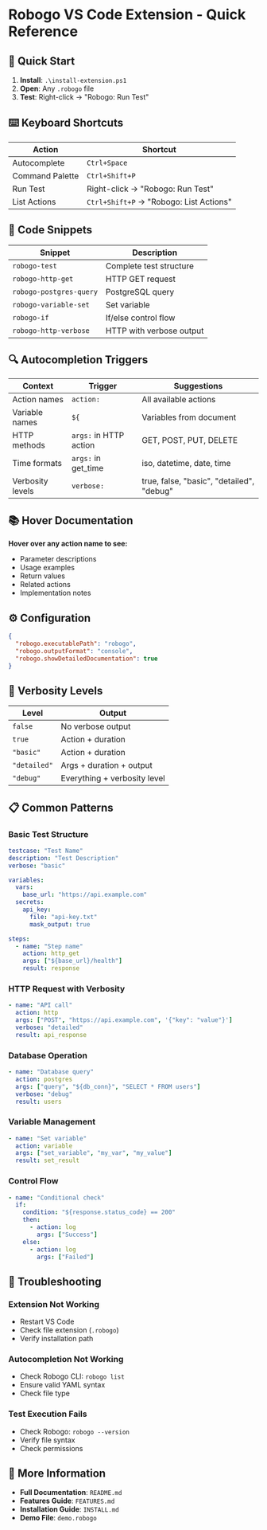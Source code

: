 # Robogo VS Code Extension - Quick Reference

## 🚀 Quick Start

1. **Install**: `.\install-extension.ps1`
2. **Open**: Any `.robogo` file
3. **Test**: Right-click → "Robogo: Run Test"

## ⌨️ Keyboard Shortcuts

| Action | Shortcut |
|--------|----------|
| Autocomplete | `Ctrl+Space` |
| Command Palette | `Ctrl+Shift+P` |
| Run Test | Right-click → "Robogo: Run Test" |
| List Actions | `Ctrl+Shift+P` → "Robogo: List Actions" |

## 📝 Code Snippets

| Snippet | Description |
|---------|-------------|
| `robogo-test` | Complete test structure |
| `robogo-http-get` | HTTP GET request |
| `robogo-postgres-query` | PostgreSQL query |
| `robogo-variable-set` | Set variable |
| `robogo-if` | If/else control flow |
| `robogo-http-verbose` | HTTP with verbose output |

## 🔍 Autocompletion Triggers

| Context | Trigger | Suggestions |
|---------|---------|-------------|
| Action names | `action:` | All available actions |
| Variable names | `${` | Variables from document |
| HTTP methods | `args:` in HTTP action | GET, POST, PUT, DELETE |
| Time formats | `args:` in get_time | iso, datetime, date, time |
| Verbosity levels | `verbose:` | true, false, "basic", "detailed", "debug" |

## 📚 Hover Documentation

**Hover over any action name to see:**
- Parameter descriptions
- Usage examples
- Return values
- Related actions
- Implementation notes

## ⚙️ Configuration

```json
{
  "robogo.executablePath": "robogo",
  "robogo.outputFormat": "console",
  "robogo.showDetailedDocumentation": true
}
```

## 🔧 Verbosity Levels

| Level | Output |
|-------|--------|
| `false` | No verbose output |
| `true` | Action + duration |
| `"basic"` | Action + duration |
| `"detailed"` | Args + duration + output |
| `"debug"` | Everything + verbosity level |

## 📋 Common Patterns

### Basic Test Structure
```yaml
testcase: "Test Name"
description: "Test Description"
verbose: "basic"

variables:
  vars:
    base_url: "https://api.example.com"
  secrets:
    api_key:
      file: "api-key.txt"
      mask_output: true

steps:
  - name: "Step name"
    action: http_get
    args: ["${base_url}/health"]
    result: response
```

### HTTP Request with Verbosity
```yaml
- name: "API call"
  action: http
  args: ["POST", "https://api.example.com", '{"key": "value"}']
  verbose: "detailed"
  result: api_response
```

### Database Operation
```yaml
- name: "Database query"
  action: postgres
  args: ["query", "${db_conn}", "SELECT * FROM users"]
  verbose: "debug"
  result: users
```

### Variable Management
```yaml
- name: "Set variable"
  action: variable
  args: ["set_variable", "my_var", "my_value"]
  result: set_result
```

### Control Flow
```yaml
- name: "Conditional check"
  if:
    condition: "${response.status_code} == 200"
    then:
      - action: log
        args: ["Success"]
    else:
      - action: log
        args: ["Failed"]
```

## 🐛 Troubleshooting

### Extension Not Working
- Restart VS Code
- Check file extension (`.robogo`)
- Verify installation path

### Autocompletion Not Working
- Check Robogo CLI: `robogo list`
- Ensure valid YAML syntax
- Check file type

### Test Execution Fails
- Check Robogo: `robogo --version`
- Verify file syntax
- Check permissions

## 📖 More Information

- **Full Documentation**: `README.md`
- **Features Guide**: `FEATURES.md`
- **Installation Guide**: `INSTALL.md`
- **Demo File**: `demo.robogo` 